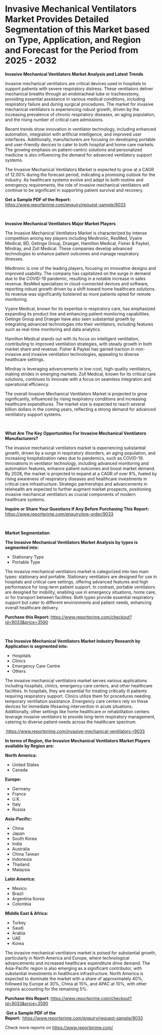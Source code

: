 <p><h1>Invasive Mechanical Ventilators Market Provides Detailed Segmentation of this Market based on Type, Application, and Region and Forecast for the Period from 2025 - 2032</h1></p><p><strong>Invasive Mechanical Ventilators Market Analysis and Latest Trends</strong></p>
<p><p>Invasive mechanical ventilators are critical devices used in hospitals to support patients with severe respiratory distress. These ventilators deliver mechanical breaths through an endotracheal tube or tracheostomy, providing essential assistance in various medical conditions, including respiratory failure and during surgical procedures. The market for invasive mechanical ventilators is experiencing robust growth, driven by the increasing prevalence of chronic respiratory diseases, an aging population, and the rising number of critical care admissions.</p><p>Recent trends show innovation in ventilator technology, including enhanced automation, integration with artificial intelligence, and improved user interfaces. Additionally, manufacturers are focusing on developing portable and user-friendly devices to cater to both hospital and home care markets. The growing emphasis on patient-centric solutions and personalized medicine is also influencing the demand for advanced ventilatory support systems.</p><p>The Invasive Mechanical Ventilators Market is expected to grow at a CAGR of 12.00% during the forecast period, indicating a promising outlook for the industry. As healthcare systems evolve and adapt to both routine and emergency requirements, the role of invasive mechanical ventilators will continue to be significant in supporting patient survival and recovery.</p></p>
<p><strong>Get a Sample PDF of the Report:&nbsp;</strong> <a href="https://www.reportprime.com/enquiry/request-sample/9033?utm_campaign=3015&utm_medium=2&utm_source=Github&utm_content=ia&utm_term=20032025&utm_id=invasive-mechanical-ventilators">https://www.reportprime.com/enquiry/request-sample/9033</a></p>
<p>&nbsp;</p>
<p><strong>Invasive Mechanical Ventilators Major Market Players</strong></p>
<p><p>The Invasive Mechanical Ventilators Market is characterized by intense competition among key players including Medtronic, ResMed, Vyaire Medical, BD, Getinge Group, Draeger, Hamilton Medical, Fisher & Paykel, Mindray, and Zoll Medical. These companies develop advanced technologies to enhance patient outcomes and manage respiratory illnesses.</p><p>Medtronic is one of the leading players, focusing on innovative designs and improved usability. The company has capitalized on the surge in demand due to the COVID-19 pandemic, resulting in a notable increase in sales revenue. ResMed specializes in cloud-connected devices and software, reporting robust growth driven by a shift toward home healthcare solutions. Its revenue was significantly bolstered as more patients opted for remote monitoring.</p><p>Vyaire Medical, known for its expertise in respiratory care, has emphasized expanding its product line and enhancing patient monitoring capabilities. Getinge Group and Draeger have also seen substantial growth by integrating advanced technologies into their ventilators, including features such as real-time monitoring and data analytics.</p><p>Hamilton Medical stands out with its focus on intelligent ventilation, contributing to improved ventilation strategies, with steady growth in both market share and revenue. Fisher & Paykel has gained traction in non-invasive and invasive ventilation technologies, appealing to diverse healthcare settings.</p><p>Mindray is leveraging advancements in low-cost, high-quality ventilators, making strides in emerging markets. Zoll Medical, known for its critical care solutions, continues to innovate with a focus on seamless integration and operational efficiency.</p><p>The overall Invasive Mechanical Ventilators Market is projected to grow significantly, influenced by rising respiratory conditions and increasing healthcare expenditures. The market size is expected to reach several billion dollars in the coming years, reflecting a strong demand for advanced ventilatory support systems.</p></p>
<p>&nbsp;</p>
<p><strong>What Are The Key Opportunities For Invasive Mechanical Ventilators Manufacturers?</strong></p>
<p><p>The invasive mechanical ventilators market is experiencing substantial growth, driven by a surge in respiratory disorders, an aging population, and increasing hospitalization rates due to pandemics, such as COVID-19. Innovations in ventilator technology, including advanced monitoring and automation features, enhance patient outcomes and boost market demand. By 2028, the market is projected to expand at a CAGR of over 8%, fueled by rising awareness of respiratory diseases and healthcare investments in critical care infrastructure. Strategic partnerships and advancements in telehealth are expected to further augment market prospects, positioning invasive mechanical ventilators as crucial components of modern healthcare systems.</p></p>
<p><strong>Inquire or Share Your Questions If Any Before Purchasing This Report:</strong> <a href="https://www.reportprime.com/enquiry/pre-order/9033?utm_campaign=3015&utm_medium=2&utm_source=Github&utm_content=ia&utm_term=20032025&utm_id=invasive-mechanical-ventilators">https://www.reportprime.com/enquiry/pre-order/9033</a></p>
<p>&nbsp;</p>
<p><strong>Market Segmentation</strong></p>
<p><strong>The Invasive Mechanical Ventilators Market Analysis by types is segmented into:</strong></p>
<p><ul><li>Stationary Type</li><li>Portable Type</li></ul></p>
<p><p>The invasive mechanical ventilators market is categorized into two main types: stationary and portable. Stationary ventilators are designed for use in hospitals and critical care settings, offering advanced features and high performance for long-term patient support. In contrast, portable ventilators are designed for mobility, enabling use in emergency situations, home care, or for transport between facilities. Both types provide essential respiratory support but cater to different environments and patient needs, enhancing overall healthcare delivery.</p></p>
<p><strong>Purchase this Report:&nbsp;</strong><a href="https://www.reportprime.com/checkout?id=9033&price=3590&utm_campaign=3015&utm_medium=2&utm_source=Github&utm_content=ia&utm_term=20032025&utm_id=invasive-mechanical-ventilators">https://www.reportprime.com/checkout?id=9033&price=3590</a></p>
<p>&nbsp;</p>
<p><strong>The Invasive Mechanical Ventilators Market Industry Research by Application is segmented into:</strong></p>
<p><ul><li>Hospitals</li><li>Clinics</li><li>Emergency Care Centre</li><li>Others</li></ul></p>
<p><p>The invasive mechanical ventilators market serves various applications including hospitals, clinics, emergency care centers, and other healthcare facilities. In hospitals, they are essential for treating critically ill patients requiring respiratory support. Clinics utilize them for procedures needing temporary ventilation assistance. Emergency care centers rely on these devices for immediate lifesaving intervention in acute situations. Additionally, other settings like home healthcare or rehabilitation centers leverage invasive ventilators to provide long-term respiratory management, catering to diverse patient needs across the healthcare spectrum.</p></p>
<p><a href="https://www.reportprime.com/invasive-mechanical-ventilators-r9033?utm_campaign=3015&utm_medium=2&utm_source=Github&utm_content=ia&utm_term=20032025&utm_id=invasive-mechanical-ventilators">&nbsp;https://www.reportprime.com/invasive-mechanical-ventilators-r9033</a></p>
<p><strong>In terms of Region, the Invasive Mechanical Ventilators Market Players available by Region are:</strong></p>
<p>
    <p> <strong> North America: </strong>
        <ul>
            <li>United States</li>
            <li>Canada</li>
        </ul>
        </p> 
    <p> <strong> Europe: </strong>
        <ul>
            <li>Germany</li>
            <li>France</li>
            <li>U.K.</li>
            <li>Italy</li>
            <li>Russia</li>
        </ul>
        </p> 
    <p> <strong> Asia-Pacific: </strong>
        <ul>
            <li>China</li>
            <li>Japan</li>
            <li>South Korea</li>
            <li>India</li>
            <li>Australia</li>
            <li>China Taiwan</li>
            <li>Indonesia</li>
            <li>Thailand</li>
            <li>Malaysia</li>
        </ul>
        </p> 
    <p> <strong> Latin America: </strong>
        <ul>
            <li>Mexico</li>
            <li>Brazil</li>
            <li>Argentina Korea</li>
            <li>Colombia</li>
        </ul>
        </p> 
    <p> <strong> Middle East & Africa: </strong>
        <ul>
            <li>Turkey</li>
            <li>Saudi</li>
            <li>Arabia</li>
            <li>UAE</li>
            <li>Korea</li>
        </ul>
    </p>
    </p>
<p><p>The invasive mechanical ventilators market is poised for substantial growth, particularly in North America and Europe, where technological advancements and increased healthcare expenditure drive demand. The Asia-Pacific region is also emerging as a significant contributor, with substantial investments in healthcare infrastructure. North America is expected to dominate the market with a share of approximately 40%, followed by Europe at 30%, China at 15%, and APAC at 10%, with other regions accounting for the remaining 5%.</p></p>
<p><strong>Purchase this Report: </strong><a href="https://www.reportprime.com/checkout?id=9033&price=3590&utm_campaign=3015&utm_medium=2&utm_source=Github&utm_content=ia&utm_term=20032025&utm_id=invasive-mechanical-ventilators">https://www.reportprime.com/checkout?id=9033&price=3590</a></p>
<p>&nbsp;<strong>Get a Sample PDF of the Report:&nbsp;&nbsp;</strong><a href="https://www.reportprime.com/enquiry/request-sample/9033?utm_campaign=3015&utm_medium=2&utm_source=Github&utm_content=ia&utm_term=20032025&utm_id=invasive-mechanical-ventilators">https://www.reportprime.com/enquiry/request-sample/9033</a></p>
<p><strong></strong></p>
<p>Check more reports on <a href="https://www.reportprime.com/?utm_campaign=3015&utm_medium=2&utm_source=Github&utm_content=ia&utm_term=20032025&utm_id=invasive-mechanical-ventilators">https://www.reportprime.com/</a></p>